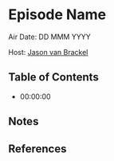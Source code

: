 # Episode Name

<!-- Embedded video goes here -->

Air Date: DD MMM YYYY

Host: [Jason van Brackel](twitter.com/jasonvanbrackel)

## Table of Contents

- 00:00:00

## Notes


## References